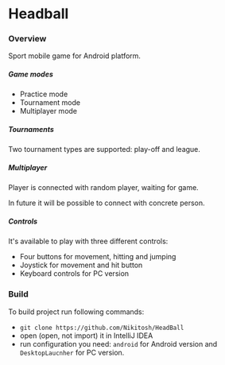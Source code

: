 # Headball

### Overview

Sport mobile game for Android platform.

##### Game modes
* Practice mode
* Tournament mode
* Multiplayer mode 

##### Tournaments
Two tournament types are supported: play-off and league.

##### Multiplayer
Player is connected with random player, waiting for game.

In future it will be possible to connect with concrete person.

##### Controls
It's available to play with three different controls:
* Four buttons for movement, hitting and jumping
* Joystick for movement and hit button
* Keyboard controls for PC version 

### Build
To build project run following commands:
* ```git clone https://github.com/Nikitosh/HeadBall```
* open (open, not import) it in IntelliJ IDEA
* run configuration you need: ```android``` for Android version and ```DesktopLaucnher``` for PC version.
